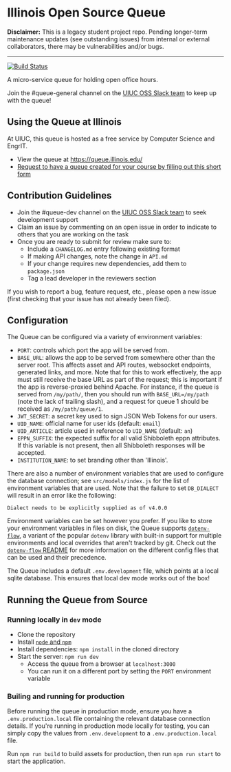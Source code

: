 # Illinois Open Source Queue

**Disclaimer:** This is a legacy student project repo. Pending longer-term maintenance updates (see outstanding issues) from internal or external collaborators, there may be vulnerabilities and/or bugs.

---

[![Build Status](https://travis-ci.org/illinois/queue.svg?branch=master)](https://travis-ci.org/illinois/queue)

A micro-service queue for holding open office hours.

Join the #queue-general channel on the [UIUC OSS Slack team](https://illinois-oss.slack.com) to keep up with the queue!

## Using the Queue at Illinois

At UIUC, this queue is hosted as a free service by Computer Science and EngrIT.

- View the queue at https://queue.illinois.edu/
- [Request to have a queue created for your course by filling out this short form](https://forms.illinois.edu/sec/691281)

## Contribution Guidelines

- Join the #queue-dev channel on the [UIUC OSS Slack team](https://illinois-oss.slack.com) to seek development support
- Claim an issue by commenting on an open issue in order to indicate to others that you are working on the task
- Once you are ready to submit for review make sure to:
  - Include a `CHANGELOG.md` entry following existing format
  - If making API changes, note the change in `API.md`
  - If your change requires new dependencies, add them to `package.json`
  - Tag a lead developer in the reviewers section

If you wish to report a bug, feature request, etc., please open a new issue (first checking that your issue has not already been filed).

## Configuration

The Queue can be configured via a variety of environment variables:

- `PORT`: controls which port the app will be served from.
- `BASE_URL`: allows the app to be served from somewhere other than the server
  root. This affects asset and API routes, websocket endpoints, generated links,
  and more. Note that for this to work effectively, the app must still receive
  the base URL as part of the request; this is important if the app is
  reverse-proxied behind Apache. For instance, if the queue is served from
  `/my/path/`, then you should run with `BASE_URL=/my/path` (note the lack of
  trailing slash), and a request for queue 1 should be received as `/my/path/queue/1`.
- `JWT_SECRET`: a secret key used to sign JSON Web Tokens for our users.
- `UID_NAME`: official name for user ids (default: `email`)
- `UID_ARTICLE`: article used in reference to `UID_NAME` (default: `an`)
- `EPPN_SUFFIX`: the expected suffix for all valid Shibboleth eppn attributes. If this variable is not present, then all Shibboleth responses will be accepted.
- `INSTITUTION_NAME`: to set branding other than 'Illinois'.

There are also a number of environment variables that are used to configure the database connection; see `src/models/index.js` for the list of environment variables that are used. Note that the failure to set `DB_DIALECT` will result in an error like the following:

```
Dialect needs to be explicitly supplied as of v4.0.0
```

Environment variables can be set however you prefer. If you like to store your environment variables in files on disk, the Queue supports [`dotenv-flow`](https://www.npmjs.com/package/dotenv-flow), a variant of the popular `dotenv` library with built-in support for multiple environments and local overrides that aren't tracked by git. Check out the [`dotenv-flow` README](https://www.npmjs.com/package/dotenv-flow#README) for more information on the different config files that can be used and their precedence.

The Queue includes a default `.env.development` file, which points at a local sqlite database. This ensures that local dev mode works out of the box!

## Running the Queue from Source

### Running locally in `dev` mode

- Clone the repository
- Install [`node` and `npm`](https://nodejs.org/en/download/package-manager/)
- Install dependencies: `npm install` in the cloned directory
- Start the server: `npm run dev`
  - Access the queue from a browser at `localhost:3000`
  - You can run it on a different port by setting the `PORT` environment variable

### Builing and running for production

Before running the queue in production mode, ensure you have a `.env.production.local` file containing the relevant database connection details. If you're running in production mode locally for testing, you can simply copy the values from `.env.development` to a `.env.production.local` file.

Run `npm run build` to build assets for production, then run `npm run start` to start the application.
